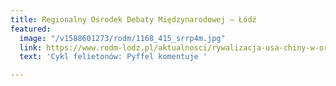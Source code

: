 ```yaml
---
title: Regionalny Ośrodek Debaty Międzynarodowej – Łódź
featured:
  image: "/v1588601273/rodm/1168_415_srrp4m.jpg"
  link: https://www.rodm-lodz.pl/aktualnosci/rywalizacja-usa-chiny-w-organizacjach-miedzynarodowych-i-sprawa-who/
  text: 'Cykl felietonów: Pyffel komentuje '

---
```

